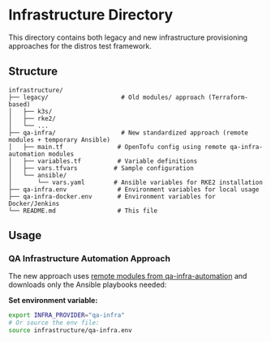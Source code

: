 # Infrastructure Directory

This directory contains both legacy and new infrastructure provisioning approaches for the distros test framework.

## Structure

```
infrastructure/
├── legacy/                    # Old modules/ approach (Terraform-based)
│   ├── k3s/
│   ├── rke2/
│   └── ...
├── qa-infra/                  # New standardized approach (remote modules + temporary Ansible)
│   ├── main.tf               # OpenTofu config using remote qa-infra-automation modules
│   ├── variables.tf          # Variable definitions
│   ├── vars.tfvars          # Sample configuration
│   └── ansible/
│       └── vars.yaml        # Ansible variables for RKE2 installation
├── qa-infra.env              # Environment variables for local usage
├── qa-infra-docker.env       # Environment variables for Docker/Jenkins
└── README.md                 # This file
```

## Usage

### QA Infrastructure Automation Approach

The new approach uses [remote modules from qa-infra-automation](https://github.com/rancher/qa-infra-automation) and downloads only the Ansible playbooks needed:

  **Set environment variable:**

   ```bash
   export INFRA_PROVIDER="qa-infra"
   # Or source the env file:
   source infrastructure/qa-infra.env
   ```

